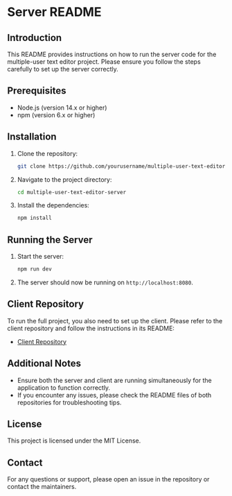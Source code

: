 # Server README

## Introduction
This README provides instructions on how to run the server code for the multiple-user text editor project. Please ensure you follow the steps carefully to set up the server correctly.

## Prerequisites
- Node.js (version 14.x or higher)
- npm (version 6.x or higher)

## Installation
1. Clone the repository:
    ```bash
    git clone https://github.com/yourusername/multiple-user-text-editor-server.git
    ```
2. Navigate to the project directory:
    ```bash
    cd multiple-user-text-editor-server
    ```
3. Install the dependencies:
    ```bash
    npm install
    ```

## Running the Server
1. Start the server:
    ```bash
    npm run dev
    ```
2. The server should now be running on `http://localhost:8080`.

## Client Repository
To run the full project, you also need to set up the client. Please refer to the client repository and follow the instructions in its README:
- [Client Repository](https://github.com/yourusername/multiple-user-text-editor-client)

## Additional Notes
- Ensure both the server and client are running simultaneously for the application to function correctly.
- If you encounter any issues, please check the README files of both repositories for troubleshooting tips.

## License
This project is licensed under the MIT License.

## Contact
For any questions or support, please open an issue in the repository or contact the maintainers.
